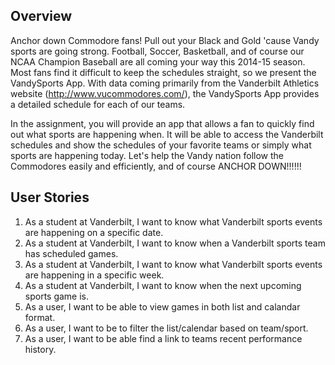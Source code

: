 ## Overview
Anchor down Commodore fans! Pull out your Black and Gold 'cause Vandy sports are going strong. Football, Soccer, Basketball, and of course our NCAA Champion Baseball are all coming your way this 2014-15 season. Most fans find it difficult to keep the schedules straight, so we present the VandySports App. With data coming primarily from the Vanderbilt Athletics website (http://www.vucommodores.com/), the VandySports App provides a detailed schedule for each of our teams. 

In the assignment, you will provide an app that allows a fan to quickly find out what sports are happening when. It will be able to access the Vanderbilt schedules and show the schedules of your favorite teams or simply what sports are happening today. Let's help the Vandy nation follow the Commodores easily and efficiently, and of course ANCHOR DOWN!!!!!!

## User Stories
1. As a student at Vanderbilt, I want to know what Vanderbilt sports events are happening on a specific date.
2. As a student at Vanderbilt, I want to know when a Vanderbilt sports team has scheduled games.
3. As a student at Vanderbilt, I want to know what Vanderbilt sports events are happening in a specific week.
4. As a student at Vanderbilt, I want to know when the next upcoming sports game is.
5. As a user, I want to be able to view games in both list and calandar format.
6. As a user, I want to be to filter the list/calendar based on team/sport.
7. As a user, I want to be able find a link to teams recent performance history.
